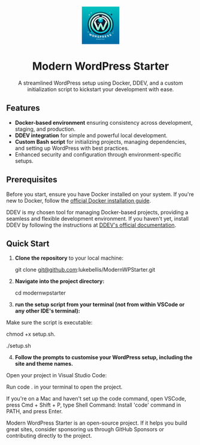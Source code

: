<p align="center">
  <img alt="Modern WordPress Starter" src="ModernWordPresStarter.webp" height="100">
</p>

<h1 align="center">Modern WordPress Starter</h1>

<p align="center">
  A streamlined WordPress setup using Docker, DDEV, and a custom initialization script to kickstart your development with ease.
</p>

## Features

- **Docker-based environment** ensuring consistency across development, staging, and production.
- **DDEV integration** for simple and powerful local development.
- **Custom Bash script** for initializing projects, managing dependencies, and setting up WordPress with best practices.
- Enhanced security and configuration through environment-specific setups.

## Prerequisites

Before you start, ensure you have Docker installed on your system. If you're new to Docker, follow the [official Docker installation guide](https://docs.docker.com/get-docker/).

DDEV is my chosen tool for managing Docker-based projects, providing a seamless and flexible development environment. If you haven't yet, install DDEV by following the instructions at [DDEV's official documentation](https://ddev.readthedocs.io/en/stable/#installation).

## Quick Start

1. **Clone the repository** to your local machine:
   
   git clone git@github.com:lukebellis/ModernWPStarter.git

2. **Navigate into the project directory:**

    cd modernwpstarter

3. **run the setup script from your terminal (not from within VSCode or any other IDE's terminal):**

Make sure the script is executable: 

chmod +x setup.sh.

./setup.sh

4. **Follow the prompts to customise your WordPress setup, including the site and theme names.**

Open your project in Visual Studio Code:

Run code . in your terminal to open the project.

If you're on a Mac and haven't set up the code command, open VSCode, press Cmd + Shift + P, type Shell Command: Install 'code' command in PATH, and press Enter.

Modern WordPress Starter is an open-source project. If it helps you build great sites, consider sponsoring us through GitHub Sponsors or contributing directly to the project.








